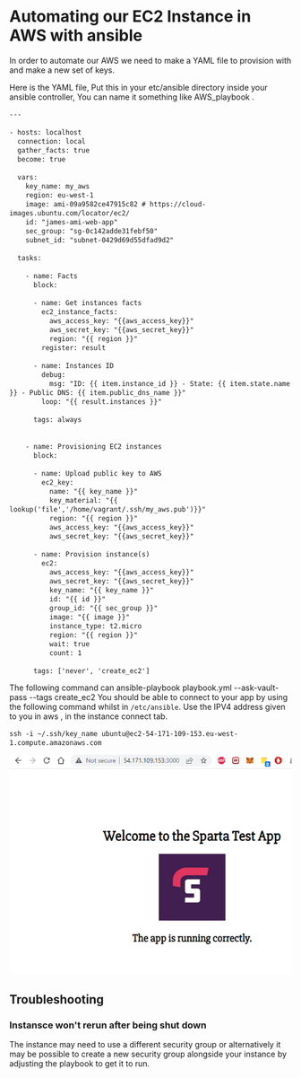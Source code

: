 # Automating our EC2 Instance in AWS with ansible


In order to automate our AWS we need to make a YAML file to provision with and make a new set of keys.



Here is the YAML file, Put this in your etc/ansible directory inside your ansible controller, You can name it something like AWS_playbook .
```
---

- hosts: localhost
  connection: local
  gather_facts: true
  become: true

  vars:
    key_name: my_aws
    region: eu-west-1
    image: ami-09a9582ce47915c82 # https://cloud-images.ubuntu.com/locator/ec2/
    id: "james-ami-web-app"
    sec_group: "sg-0c142adde31febf50"
    subnet_id: "subnet-0429d69d55dfad9d2"

  tasks:

    - name: Facts
      block:

      - name: Get instances facts
        ec2_instance_facts:
          aws_access_key: "{{aws_access_key}}"
          aws_secret_key: "{{aws_secret_key}}"
          region: "{{ region }}"
        register: result

      - name: Instances ID
        debug:
          msg: "ID: {{ item.instance_id }} - State: {{ item.state.name }} - Public DNS: {{ item.public_dns_name }}"
        loop: "{{ result.instances }}"

      tags: always


    - name: Provisioning EC2 instances
      block:

      - name: Upload public key to AWS
        ec2_key:
          name: "{{ key_name }}"
          key_material: "{{ lookup('file','/home/vagrant/.ssh/my_aws.pub')}}"
          region: "{{ region }}"
          aws_access_key: "{{aws_access_key}}"
          aws_secret_key: "{{aws_secret_key}}"

      - name: Provision instance(s)
        ec2:
          aws_access_key: "{{aws_access_key}}"
          aws_secret_key: "{{aws_secret_key}}"
          key_name: "{{ key_name }}"
          id: "{{ id }}"
          group_id: "{{ sec_group }}"
          image: "{{ image }}"
          instance_type: t2.micro
          region: "{{ region }}"
          wait: true
          count: 1

      tags: ['never', 'create_ec2']

```
The following command can
ansible-playbook playbook.yml --ask-vault-pass --tags create_ec2
You should be able to connect to your app by using the following command whilst in `/etc/ansible`. Use the IPV4 address given to you in aws , in the instance connect tab.
```
ssh -i ~/.ssh/key_name ubuntu@ec2-54-171-109-153.eu-west-1.compute.amazonaws.com

```

![Alt text](pics/appworkingbyansibleautoaws.PNG "a title")

## Troubleshooting

### Instansce won't rerun after being shut down

The instance may need to use a different security group or alternatively it may be possible to create a new security group alongside your instance by adjusting the playbook to get it to run.